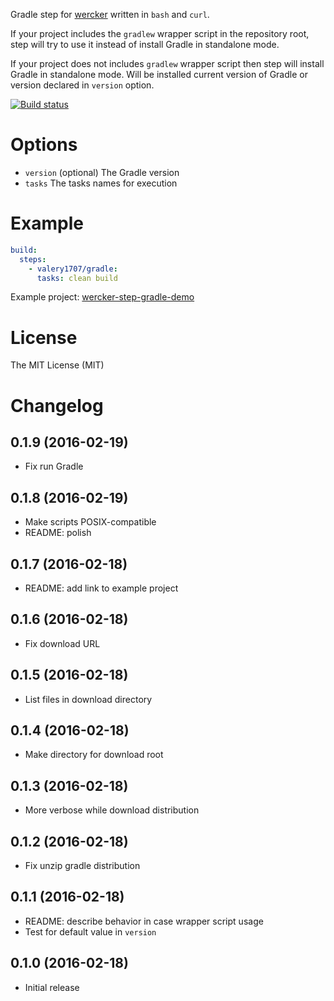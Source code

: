 Gradle step for [wercker](https://app.wercker.com/) written in `bash` and `curl`.

If your project includes the `gradlew` wrapper script in the repository root, step will try to use it instead of install Gradle in standalone mode.

If your project does not includes `gradlew` wrapper script then step will install Gradle in standalone mode. Will be installed current version of Gradle or version declared in `version` option.

[![Build status](https://app.wercker.com/status/4b61fe011e8423699ced63c2d90c5cce/m/master)](https://app.wercker.com/project/bykey/4b61fe011e8423699ced63c2d90c5cce)

# Options

- `version` (optional) The Gradle version
- `tasks` The tasks names for execution

# Example

```yaml
build:
  steps:
    - valery1707/gradle:
      tasks: clean build
```

Example project: [wercker-step-gradle-demo](https://github.com/valery1707/wercker-step-gradle-demo)

# License

The MIT License (MIT)

# Changelog

## 0.1.9 (2016-02-19)

- Fix run Gradle

## 0.1.8 (2016-02-19)

- Make scripts POSIX-compatible
- README: polish

## 0.1.7 (2016-02-18)

- README: add link to example project

## 0.1.6 (2016-02-18)

- Fix download URL

## 0.1.5 (2016-02-18)

- List files in download directory

## 0.1.4 (2016-02-18)

- Make directory for download root

## 0.1.3 (2016-02-18)

- More verbose while download distribution

## 0.1.2 (2016-02-18)

- Fix unzip gradle distribution

## 0.1.1 (2016-02-18)

- README: describe behavior in case wrapper script usage
- Test for default value in `version`

## 0.1.0 (2016-02-18)

- Initial release
